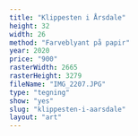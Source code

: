```yaml
---
title: "Klippesten i Årsdale"
height: 32
width: 26
method: "Farveblyant på papir"
year: 2020
price: "900"
rasterWidth: 2665
rasterHeight: 3279
fileName: "IMG_2207.JPG"
type: "tegning"
show: "yes"
slug: "klippesten-i-aarsdale"
layout: "art"
---
```

